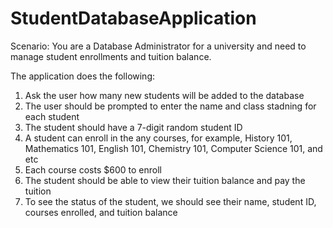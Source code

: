 # StudentDatabaseApplication

Scenario: You are a Database Administrator for a university and need to manage student enrollments and tuition balance.

The application does the following:
1. Ask the user how many new students will be added to the database
2. The user should be prompted to enter the name and class stadning for each student
3. The student should have a 7-digit random student ID
4. A student can enroll in the any courses, for example, History 101, Mathematics 101, English 101, Chemistry 101, Computer Science 101, and etc
5. Each course costs $600 to enroll
6. The student should be able to view their tuition balance and pay the tuition
7. To see the status of the student, we should see their name, student ID, courses enrolled, and tuition balance
